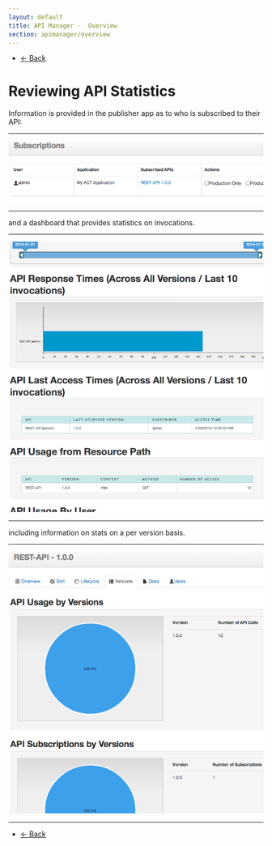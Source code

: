 ```yaml
---
layout: default
title: API Manager -  Overview
section: apimanager/overview
---
```

  
<ul class="pager">
  <li class="previous"><a href="/apimanager/overview">&larr; Back</a></li>
</ul>

# Reviewing API Statistics

Information is provided in the publisher app as to who is subscribed to their API:

---

![Subscribers](img/stats-service-subscribers.png "Subscribers")

---

and a dashboard that provides statistics on invocations.

---

![Stats](img/stats-service-stats.png "Stats")

---

including information on stats on a per version basis.

---

![Version Stats](img/stats-service-vstats.png "Version Stats")

---

<ul class="pager">
  <li class="previous"><a href="/apimanager/overview">&larr; Back</a></li>
</ul>